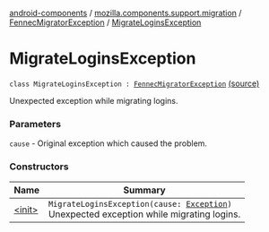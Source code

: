 [android-components](../../../index.md) / [mozilla.components.support.migration](../../index.md) / [FennecMigratorException](../index.md) / [MigrateLoginsException](./index.md)

# MigrateLoginsException

`class MigrateLoginsException : `[`FennecMigratorException`](../index.md) [(source)](https://github.com/mozilla-mobile/android-components/blob/master/components/support/migration/src/main/java/mozilla/components/support/migration/FennecMigrator.kt#L109)

Unexpected exception while migrating logins.

### Parameters

`cause` - Original exception which caused the problem.

### Constructors

| Name | Summary |
|---|---|
| [&lt;init&gt;](-init-.md) | `MigrateLoginsException(cause: `[`Exception`](https://developer.android.com/reference/java/lang/Exception.html)`)`<br>Unexpected exception while migrating logins. |
